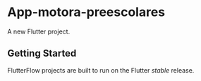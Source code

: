 # App-motora-preescolares

A new Flutter project.

## Getting Started

FlutterFlow projects are built to run on the Flutter _stable_ release.
